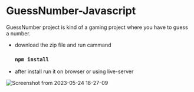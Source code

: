 # GuessNumber-Javascript
GuessNumber project is kind of a gaming project where you have to guess a number. 

* download the zip file and run cammand
    ### `npm install`
   
 * after install run it on browser or using live-server  



![Screenshot from 2023-05-24 18-27-09](https://github.com/minalisahu/GuessNumber-Javascript/assets/84183828/9f8640e9-ddca-4a41-98da-bfa0dfe3543f)
